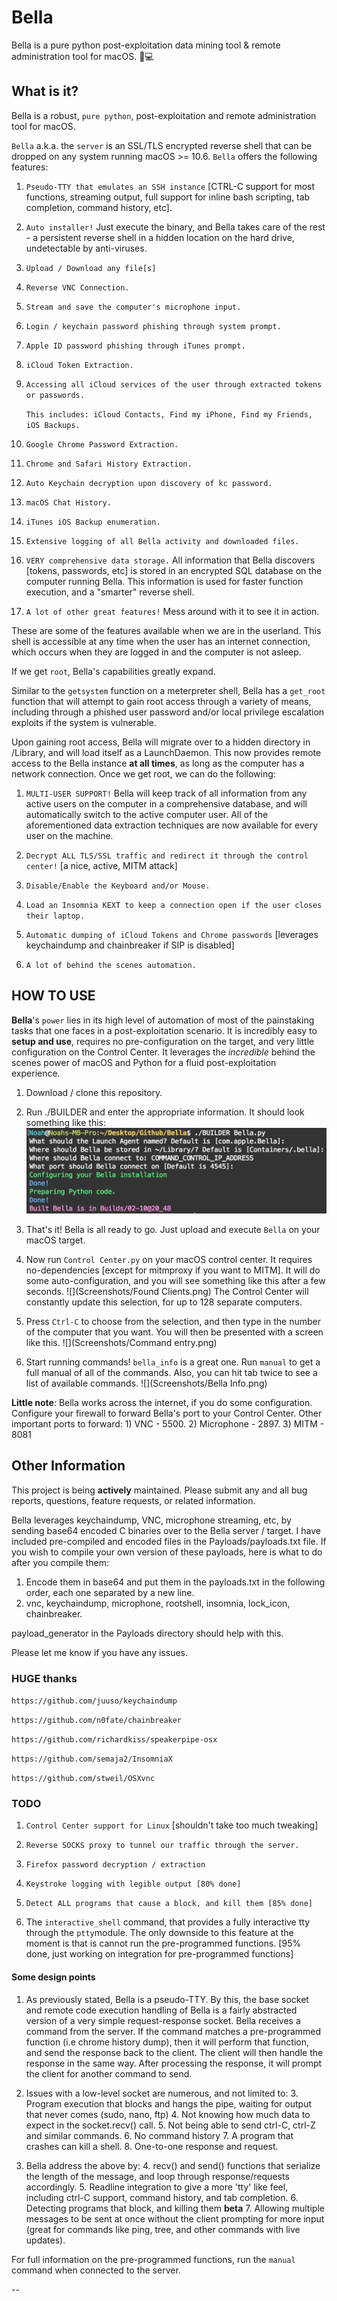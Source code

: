 # Bella

Bella is a pure python post-exploitation data mining tool & remote administration tool for macOS. 🍎💻 


## What is it?
Bella is a robust, `pure python`, post-exploitation and remote administration tool for macOS.

`Bella` a.k.a. the `server` is an SSL/TLS encrypted reverse shell that can be dropped on any system running macOS >= 10.6. `Bella` offers the following features:

1. `Pseudo-TTY that emulates an SSH instance` [CTRL-C support for most functions, streaming output, full support for inline bash scripting, tab completion, command history, etc].

2. `Auto installer!` Just execute the binary, and Bella takes care of the rest - a persistent reverse shell in a hidden location on the hard drive, undetectable by anti-viruses.

3. `Upload / Download any file[s]`

4. `Reverse VNC Connection.`

5. `Stream and save the computer's microphone input.`

6. `Login / keychain password phishing through system prompt.`

7. `Apple ID password phishing through iTunes prompt.`

8. `iCloud Token Extraction.`

9. `Accessing all iCloud services of the user through extracted tokens or passwords.`

	`This includes: iCloud Contacts, Find my iPhone, Find my Friends, iOS Backups.`

10. `Google Chrome Password Extraction.`

11. `Chrome and Safari History Extraction.`

12. `Auto Keychain decryption upon discovery of kc password.`

13. `macOS Chat History.`

14. `iTunes iOS Backup enumeration.`

15. `Extensive logging of all Bella activity and downloaded files.`

16. `VERY comprehensive data storage.` All information that Bella discovers [tokens, passwords, etc] is stored in an encrypted SQL database on the computer running Bella. This information is used for faster function execution, and a "smarter" reverse shell.

17. `A lot of other great features!` Mess around with it to see it in action.


These are some of the features available when we are in the userland. This shell is accessible at any time when the user has an internet connection, which occurs when they are logged in and the computer is not asleep.

If we get `root`, Bella's capabilities greatly expand.

Similar to the `getsystem` function on a meterpreter shell, Bella has a `get_root` function that will attempt to gain root access through a variety of means, including through a phished user password and/or local privilege escalation exploits if the system is vulnerable.

Upon gaining root access, Bella will migrate over to a hidden directory in /Library, and will load itself as a LaunchDaemon. This now provides remote access to the Bella instance **at all times**, as long as the computer has a network connection. Once we get root, we can do the following:


1. `MULTI-USER SUPPORT!` Bella will keep track of all information from any active users on the computer in a comprehensive database, and will automatically switch to the active computer user. All of the aforementioned data extraction techniques are now available for every user on the machine.

2. 	`Decrypt ALL TLS/SSL traffic and redirect it through the control center!` [a nice, active, MITM attack]

3. `Disable/Enable the Keyboard and/or Mouse.`

4. `Load an Insomnia KEXT to keep a connection open if the user closes their laptop.`

5. `Automatic dumping of iCloud Tokens and Chrome passwords` [leverages keychaindump and chainbreaker if SIP is disabled]

5. `A lot of behind the scenes automation.`


## HOW TO USE

**Bella**'s `power` lies in its high level of automation of most of the painstaking tasks that one faces in a post-exploitation scenario. It is incredibly easy to **setup and use**, requires no pre-configuration on the target, and very little configuration on the Control Center. It leverages the *incredible* behind the scenes power of macOS and Python for a fluid post-exploitation experience.

1. Download / clone this repository.

2. Run ./BUILDER and enter the appropriate information. It should look something like this:
![](Screenshots/Builder.png)
3. That's it! Bella is all ready to go. Just upload and execute `Bella` on your macOS target.
4. Now run `Control Center.py` on your macOS control center. It requires no-dependencies [except for mitmproxy if you want to MITM]. It will do some auto-configuration, and you will see something like this after a few seconds.
![](Screenshots/Found Clients.png)
The Control Center will constantly update this selection, for up to 128 separate computers.
5. Press `Ctrl-C` to choose from the selection, and then type in the number of the computer that you want. You will then be presented with a screen like this.
![](Screenshots/Command entry.png)
6. Start running commands! `bella_info` is a great one. Run `manual` to get a full manual of all of the commands. Also, you can hit tab twice to see a list of available commands.
![](Screenshots/Bella Info.png)

**Little note**: Bella works across the internet, if you do some configuration. Configure your firewall to forward Bella's port to your Control Center. Other important ports to forward:
	1) VNC - 5500. 2) Microphone - 2897. 3) MITM - 8081

## Other Information
This project is being **actively** maintained. Please submit any and all bug reports, questions, feature requests, or related information.



Bella leverages keychaindump, VNC, microphone streaming, etc, by sending base64 encoded C binaries over to the Bella server / target. I have included pre-compiled and encoded files in the Payloads/payloads.txt file. If you wish to compile your own version of these payloads, here is what to do after you compile them:

1. Encode them in base64 and put them in the payloads.txt in the following order, each one separated by a new line.
2. vnc, keychaindump, microphone, rootshell, insomnia, lock_icon, chainbreaker.

payload_generator in the Payloads directory should help with this.

Please let me know if you have any issues.

### HUGE thanks
`https://github.com/juuso/keychaindump`

`https://github.com/n0fate/chainbreaker`

`https://github.com/richardkiss/speakerpipe-osx`

`https://github.com/semaja2/InsomniaX`

`https://github.com/stweil/OSXvnc`


### TODO
1. `Control Center support for Linux` [shouldn't take too much tweaking]

1. `Reverse SOCKS proxy to tunnel our traffic through the server.`

2. `Firefox password decryption / extraction`

3. `Keystroke logging with legible output [80% done]`

4. `Detect ALL programs that cause a block, and kill them [85% done]`

5. 	The `interactive_shell` command, that provides a fully interactive tty through the `ptty`module. The only downside to this feature at the moment is that is cannot run the pre-programmed functions. [95% done, just working on integration for pre-programmed functions]

#### Some design points
1. 	As previously stated, Bella is a pseudo-TTY. By this, the base socket and remote code execution handling of Bella is a fairly abstracted version of a very simple request-response socket. Bella receives a command from the server. If the command matches a pre-programmed function (i.e chrome history dump), then it will perform that function, and send the response back to the client. The client will then handle the response in the same way. After processing the response, it will prompt the client for another command to send.

2. Issues with a low-level socket are numerous, and not limited to:
	3. Program execution that blocks and hangs the pipe, waiting for output that never comes (sudo, nano, ftp)
	4. Not knowing how much data to expect in the socket.recv() call.
	5. Not being able to send ctrl-C, ctrl-Z and similar commands.
	6. No command history
	7. A program that crashes can kill a shell.
	8. One-to-one response and request.
3. Bella address the above by:
	4. recv() and send() functions that serialize the length of the message, and loop through response/requests accordingly.
	5. Readline integration to give a more 'tty' like feel, including ctrl-C support, command history, and tab completion.
	6. Detecting programs that block, and killing them **beta**
	7. Allowing multiple messages to be sent at once without the client prompting for more input (great for commands like ping, tree, and other commands with live updates).

For full information on the pre-programmed functions, run the `manual` command when connected to the server.

--
